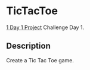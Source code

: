 # TicTacToe

[1 Day 1 Project](https://github.com/bugxvii/OneDay_OneProject) Challenge Day 1.

## Description

Create a Tic Tac Toe game.